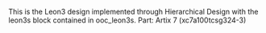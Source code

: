 This is the Leon3 design implemented through Hierarchical Design with the leon3s block contained in ooc_leon3s.
Part: Artix 7 (xc7a100tcsg324-3)